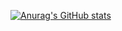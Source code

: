 [![Anurag's GitHub stats](https://github-readme-stats.vercel.app/api?username=axrpdigital)](https://github.com/anuraghazra/github-readme-stats)

